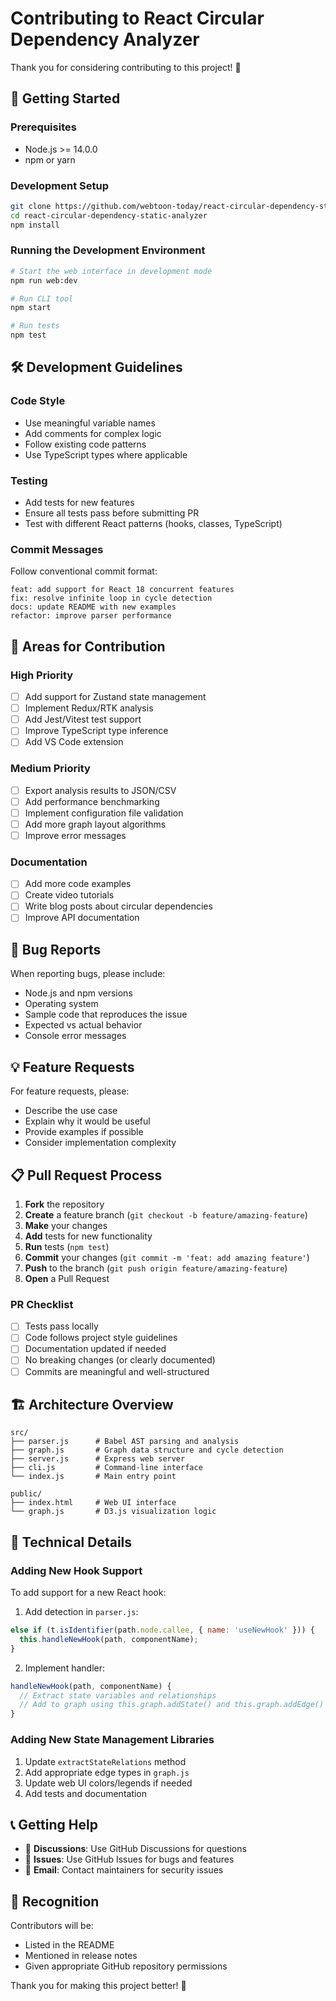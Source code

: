 # Contributing to React Circular Dependency Analyzer

Thank you for considering contributing to this project! 🎉

## 🚀 Getting Started

### Prerequisites
- Node.js >= 14.0.0
- npm or yarn

### Development Setup
```bash
git clone https://github.com/webtoon-today/react-circular-dependency-static-analyzer.git
cd react-circular-dependency-static-analyzer
npm install
```

### Running the Development Environment
```bash
# Start the web interface in development mode
npm run web:dev

# Run CLI tool
npm start

# Run tests
npm test
```

## 🛠️ Development Guidelines

### Code Style
- Use meaningful variable names
- Add comments for complex logic
- Follow existing code patterns
- Use TypeScript types where applicable

### Testing
- Add tests for new features
- Ensure all tests pass before submitting PR
- Test with different React patterns (hooks, classes, TypeScript)

### Commit Messages
Follow conventional commit format:
```
feat: add support for React 18 concurrent features
fix: resolve infinite loop in cycle detection
docs: update README with new examples
refactor: improve parser performance
```

## 📝 Areas for Contribution

### High Priority
- [ ] Add support for Zustand state management
- [ ] Implement Redux/RTK analysis
- [ ] Add Jest/Vitest test support
- [ ] Improve TypeScript type inference
- [ ] Add VS Code extension

### Medium Priority
- [ ] Export analysis results to JSON/CSV
- [ ] Add performance benchmarking
- [ ] Implement configuration file validation
- [ ] Add more graph layout algorithms
- [ ] Improve error messages

### Documentation
- [ ] Add more code examples
- [ ] Create video tutorials
- [ ] Write blog posts about circular dependencies
- [ ] Improve API documentation

## 🐛 Bug Reports

When reporting bugs, please include:
- Node.js and npm versions
- Operating system
- Sample code that reproduces the issue
- Expected vs actual behavior
- Console error messages

## 💡 Feature Requests

For feature requests, please:
- Describe the use case
- Explain why it would be useful
- Provide examples if possible
- Consider implementation complexity

## 📋 Pull Request Process

1. **Fork** the repository
2. **Create** a feature branch (`git checkout -b feature/amazing-feature`)
3. **Make** your changes
4. **Add** tests for new functionality
5. **Run** tests (`npm test`)
6. **Commit** your changes (`git commit -m 'feat: add amazing feature'`)
7. **Push** to the branch (`git push origin feature/amazing-feature`)
8. **Open** a Pull Request

### PR Checklist
- [ ] Tests pass locally
- [ ] Code follows project style guidelines
- [ ] Documentation updated if needed
- [ ] No breaking changes (or clearly documented)
- [ ] Commits are meaningful and well-structured

## 🏗️ Architecture Overview

```
src/
├── parser.js      # Babel AST parsing and analysis
├── graph.js       # Graph data structure and cycle detection
├── server.js      # Express web server
├── cli.js         # Command-line interface
└── index.js       # Main entry point

public/
├── index.html     # Web UI interface
└── graph.js       # D3.js visualization logic
```

## 🔧 Technical Details

### Adding New Hook Support
To add support for a new React hook:

1. Add detection in `parser.js`:
```javascript
else if (t.isIdentifier(path.node.callee, { name: 'useNewHook' })) {
  this.handleNewHook(path, componentName);
}
```

2. Implement handler:
```javascript
handleNewHook(path, componentName) {
  // Extract state variables and relationships
  // Add to graph using this.graph.addState() and this.graph.addEdge()
}
```

### Adding New State Management Libraries
1. Update `extractStateRelations` method
2. Add appropriate edge types in `graph.js`
3. Update web UI colors/legends if needed
4. Add tests and documentation

## 📞 Getting Help

- 💬 **Discussions**: Use GitHub Discussions for questions
- 🐛 **Issues**: Use GitHub Issues for bugs and features
- 📧 **Email**: Contact maintainers for security issues

## 🙏 Recognition

Contributors will be:
- Listed in the README
- Mentioned in release notes
- Given appropriate GitHub repository permissions

Thank you for making this project better! 🚀